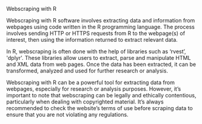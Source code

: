 Webscraping with R

Webscraping with R software involves extracting data and information from webpages using code written in the R programming language. The process involves sending HTTP or HTTPS requests from R to the webpage(s) of interest, then using the information returned to extract relevant data.

In R, webscraping is often done with the help of libraries such as ‘rvest’, 'dplyr'. These libraries allow users to extract, parse and manipulate HTML and XML data from web pages. Once the data has been extracted, it can be transformed, analyzed and used for further research or analysis.

Webscraping with R can be a powerful tool for extracting data from webpages, especially for research or analysis purposes. However, it’s important to note that webscraping can be legally and ethically contentious, particularly when dealing with copyrighted material. It’s always recommended to check the website’s terms of use before scraping data to ensure that you are not violating any regulations.
